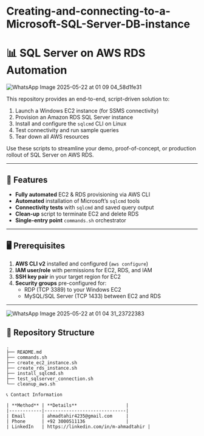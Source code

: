 # Creating-and-connecting-to-a-Microsoft-SQL-Server-DB-instance
# 📊 SQL Server on AWS RDS Automation

![WhatsApp Image 2025-05-22 at 01 09 04_58d1fe31](https://github.com/user-attachments/assets/7935308e-b0cb-4e98-a098-87bfa82893a1)

This repository provides an end-to-end, script-driven solution to:

1. Launch a Windows EC2 instance (for SSMS connectivity)  
2. Provision an Amazon RDS SQL Server instance  
3. Install and configure the `sqlcmd` CLI on Linux  
4. Test connectivity and run sample queries  
5. Tear down all AWS resources  

Use these scripts to streamline your demo, proof-of-concept, or production rollout of SQL Server on AWS RDS.

---

## 🚀 Features

- **Fully automated** EC2 & RDS provisioning via AWS CLI  
- **Automated** installation of Microsoft’s `sqlcmd` tools  
- **Connectivity tests** with `sqlcmd` and saved query output  
- **Clean-up** script to terminate EC2 and delete RDS  
- **Single-entry point** `commands.sh` orchestrator  

---

## 🖥️ Prerequisites

1. **AWS CLI v2** installed and configured (`aws configure`)  
2. **IAM user/role** with permissions for EC2, RDS, and IAM  
3. **SSH key pair** in your target region for EC2  
4. **Security groups** pre-configured for:
   - RDP (TCP 3389) to your Windows EC2  
   - MySQL/SQL Server (TCP 1433) between EC2 and RDS  

---
![WhatsApp Image 2025-05-22 at 01 04 31_23722383](https://github.com/user-attachments/assets/a94de12d-921e-42e6-bea7-5554545d0435)

## 📁 Repository Structure

```text
.
├── README.md
├── commands.sh
├── create_ec2_instance.sh
├── create_rds_instance.sh
├── install_sqlcmd.sh
├── test_sqlserver_connection.sh
└── cleanup_aws.sh

📞 Contact Information

| **Method** | **Details**                  |
|------------|------------------------------|
| Email      | ahmadtahir4235@gmail.com     |
| Phone      | +92 3000511136               |
| LinkedIn   | https://linkedin.com/in/m-ahmadtahir |

